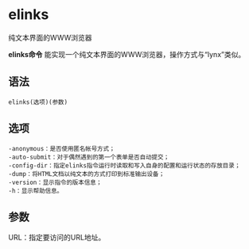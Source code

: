 elinks
===

纯文本界面的WWW浏览器


**elinks命令** 能实现一个纯文本界面的WWW浏览器，操作方式与“lynx”类似。

##  语法

```
elinks(选项)(参数)
```

##  选项

```
-anonymous：是否使用匿名帐号方式；
-auto-submit：对于偶然遇到的第一个表单是否自动提交；
-config-dir：指定elinks指令运行时读取和写入自身的配置和运行状态的存放目录；
-dump：将HTML文档以纯文本的方式打印到标准输出设备；
-version：显示指令的版本信息；
-h：显示帮助信息。
```

##  参数

URL：指定要访问的URL地址。


